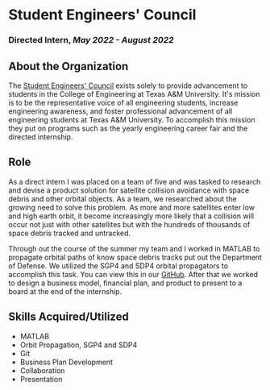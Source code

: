 # Student Engineers' Council

### **Directed Intern**, *May 2022 - August 2022*

## About the Organization

The [Student Engineers' Council](https://sec.tamu.edu/) exists solely to provide advancement to students in the College of Engineering at Texas A&M University. It's mission is to be the representative voice of all engineering students, increase engineering awareness, and foster professional advancement of all engineering students at Texas A&M University. To accomplish this mission they put on programs such as the yearly engineering career fair and the directed internship. 

## Role

As a direct intern I was placed on a team of five and was tasked to research and devise a product solution for satellite collision avoidance with space debris and other orbital objects. As a team, we researched about the growing need to solve this problem. As more and more satellites enter low and high earth orbit, it become increasingly more likely that a collision will occur not just with other satellites but with the hundreds of thousands of space debris tracked and untracked. 

Through out the course of the summer my team and I worked in MATLAB to propagate orbital paths of know space debris tracks put out the Department of Defense. We utilized the SGP4 and SDP4 orbital propagators to accomplish this task. You can view this in our [GitHub](https://github.com/Peyton-Smith05/project-north-star). After that we worked to design a business model, financial plan, and product to present to a board at the end of the internship. 

## Skills Acquired/Utilized

* MATLAB
* Orbit Propagation, SGP4 and SDP4
* Git
* Business Plan Development
* Collaboration
* Presentation